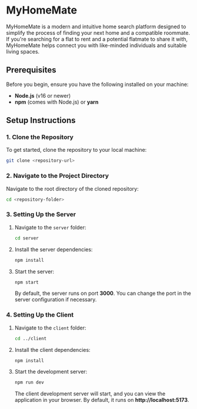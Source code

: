 # MyHomeMate

MyHomeMate is a modern and intuitive home search platform designed to simplify the process of finding your next home and a compatible roommate. If you're searching for a flat to rent and a potential flatmate to share it with, MyHomeMate helps connect you with like-minded individuals and suitable living spaces.

## Prerequisites

Before you begin, ensure you have the following installed on your machine:

- **Node.js** (v16 or newer)
- **npm** (comes with Node.js) or **yarn**

## Setup Instructions

### 1. Clone the Repository

To get started, clone the repository to your local machine:

```bash
git clone <repository-url>
```

### 2. Navigate to the Project Directory

Navigate to the root directory of the cloned repository:

```bash
cd <repository-folder>
```

### 3. Setting Up the Server

1. Navigate to the `server` folder:

   ```bash
   cd server
   ```

2. Install the server dependencies:

   ```bash
   npm install
   ```

3. Start the server:

   ```bash
   npm start
   ```

   By default, the server runs on port **3000**. You can change the port in the server configuration if necessary.

### 4. Setting Up the Client

1. Navigate to the `client` folder:

   ```bash
   cd ../client
   ```

2. Install the client dependencies:

   ```bash
   npm install
   ```

3. Start the development server:

   ```bash
   npm run dev
   ```

   The client development server will start, and you can view the application in your browser. By default, it runs on **http://localhost:5173**.




